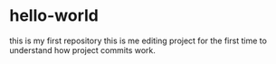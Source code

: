 # hello-world
this is my first repository
this is me editing project for the first time to understand how project commits work.
